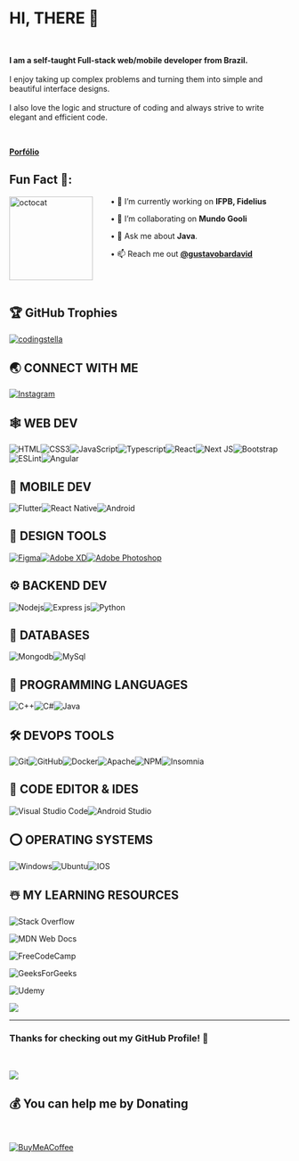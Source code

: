   # HI,  THERE 👋
<br />


**I am a self-taught Full-stack web/mobile developer from Brazil.**
<br/><br/>I enjoy taking up complex problems and turning them into simple and beautiful interface designs.
<br/><br/>I also love the logic and structure of coding and always strive to write elegant and efficient code.
<!-- <br />**I have 5+ Years of experience in full-stack web-dev.**-->
<br />

 <a href="https://gustavodevid.vercel.app"><b>Porfólio</b></a><br/>
  

##  Fun Fact 🎈:


<img align="left"  height="150"  src="https://user-images.githubusercontent.com/69384657/179312151-fdabe3af-823f-41ab-a6d4-17a72af4e9e8.png"  alt="octocat"  style="margin-right: 2rem;" />

  

• 🔭 I’m currently working on <b>IFPB, Fidelius</b>  <br/>

• 👯 I’m collaborating on <b>Mundo Gooli</b><br/>

• 💬 Ask me about <b>Java</b>.<br/>

• 📫 Reach me out <a href="https://www.instagram.com/gustavobardavid"><b>@gustavobardavid</b></a><br/>
</span>

  

<br />

<br />

  

<!-- ## 🏆 **GITHUB TROPHY**

  

![](https://github-profile-trophy.vercel.app/?username=gustavobardavid&theme=onedark&rank=S,SS,SSS,A,AA,AAA,SECRET)


 
<br /> -->

  

##  🏆 GitHub Trophies

<p align="left">  <a href="https://github.com/ryo-ma/github-profile-trophy"><img src="https://github-profile-trophy.vercel.app/?username=gustavobardavid"  alt="codingstella" /></a>  </p>

  
  

##  🌏 **CONNECT WITH ME**

  

<a href="https://www.instagram.com/gustavobardavid">

<img src="https://img.shields.io/badge/Instagram-E4405F?style=for-the-badge&logo=instagram&logoColor=white"  title="Instagram"  alt="Instagram"/>

</a>

<br />

  

##  🕸️ **WEB DEV**

  

![HTML](https://img.shields.io/badge/HTML5-E34F26?style=for-the-badge&logo=html5&logoColor=white  "HTML")![CSS3](https://img.shields.io/badge/CSS3-1572B6?style=for-the-badge&logo=css3&logoColor=white  "CSS")![JavaScript](https://img.shields.io/badge/JavaScript-F7DF1E?style=for-the-badge&logo=javascript&logoColor=black  "JavaScript")![Typescript](https://img.shields.io/badge/TypeScript-007ACC?style=for-the-badge&logo=typescript&logoColor=white  "Typescript")![React](https://img.shields.io/badge/React-20232A?style=for-the-badge&logo=react&logoColor=61DAFB  "React")![Next JS](https://img.shields.io/badge/Next-black?style=for-the-badge&logo=next.js&logoColor=white  "Next.js")![Bootstrap](https://img.shields.io/badge/Bootstrap-563D7C?style=for-the-badge&logo=bootstrap&logoColor=white  "Bootstrap")![ESLint](https://img.shields.io/badge/ESLint-4B3263?style=for-the-badge&logo=eslint&logoColor=white)![Angular](https://img.shields.io/badge/Angular-DD0031?style=for-the-badge&logo=angular&logoColor=white "Angular")

 
##  📱 **MOBILE DEV**

  

![Flutter](https://img.shields.io/badge/Flutter-02569B?style=for-the-badge&logo=flutter&logoColor=white  "Flutter")![React Native](https://img.shields.io/badge/React_Native-20232A?style=for-the-badge&logo=react&logoColor=61DAFB  "React Native")![Android](https://img.shields.io/badge/Android-3DDC84?style=for-the-badge&logo=android&logoColor=white "Android")
  

##  🍧 **DESIGN TOOLS**

[![Figma](https://img.shields.io/badge/figma-%23F24E1E.svg?style=for-the-badge&logo=figma&logoColor=white  "Figma")][repo][![Adobe XD](https://img.shields.io/badge/Adobe%20XD-470137?style=for-the-badge&logo=Adobe%20XD&logoColor=#FF61F6  "XD")][repo][![Adobe Photoshop](https://img.shields.io/badge/adobe%20photoshop-%2331A8FF.svg?style=for-the-badge&logo=adobe%20photoshop&logoColor=white)][repo] 

##  ⚙️ **BACKEND DEV**

  
![](https://img.shields.io/badge/Node.js-43853D?style=for-the-badge&logo=node.js&logoColor=white  "Nodejs")![Express js](https://img.shields.io/badge/Express.js-404D59?style=for-the-badge  "Express js")![Python](https://img.shields.io/badge/python-3670A0?style=for-the-badge&logo=python&logoColor=ffdd54  "Python")
  
##  📅 **DATABASES**  

![Mongodb](https://img.shields.io/badge/MongoDB-4EA94B?style=for-the-badge&logo=mongodb&logoColor=white  "Mongodb")![MySql](https://img.shields.io/badge/MySQL-00000F?style=for-the-badge&logo=mysql&logoColor=white  "MySql")


##  🎯 **PROGRAMMING LANGUAGES**

  
![C++](https://img.shields.io/badge/c++-%2300599C.svg?style=for-the-badge&logo=c%2B%2B&logoColor=white  "C++")![C#](https://img.shields.io/badge/c%23-%23239120.svg?style=for-the-badge&logo=c-sharp&logoColor=white  "C#")![Java](https://img.shields.io/badge/java-%23ED8B00.svg?style=for-the-badge&logo=java&logoColor=white "Java")


##  🛠️ **DEVOPS TOOLS**

  

![Git](https://img.shields.io/badge/git-%23F05033.svg?style=for-the-badge&logo=git&logoColor=white  "Git")![GitHub](https://img.shields.io/badge/github-%23121011.svg?style=for-the-badge&logo=github&logoColor=white  "GitHub")![Docker](https://img.shields.io/badge/docker-%230db7ed.svg?style=for-the-badge&logo=docker&logoColor=white)![Apache](https://img.shields.io/badge/apache-%23D42029.svg?style=for-the-badge&logo=apache&logoColor=white  "Apache")![NPM](https://img.shields.io/badge/NPM-%23000000.svg?style=for-the-badge&logo=npm&logoColor=white  "Npm")![Insomnia](https://img.shields.io/badge/Insomnia-black?style=for-the-badge&logo=insomnia&logoColor=5849BE  "Insomnia")


##  📄 **CODE EDITOR & IDES**

  

![Visual Studio Code](https://img.shields.io/badge/VS%20Code-0078d7.svg?style=for-the-badge&logo=visual-studio-code&logoColor=white  "Visual Studio Code")![Android Studio](https://img.shields.io/badge/Android%20Studio-3DDC84.svg?style=for-the-badge&logo=android-studio&logoColor=white)  

  <!-- ## 🌐 **BROWSERS**

  
[![Google Chrome](https://img.shields.io/badge/Google%20Chrome-317cee?style=for-the-badge&logo=GoogleChrome&logoColor=white)][repo]

[![Brave](https://img.shields.io/badge/Brave-FB542B?style=for-the-badge&logo=Brave&logoColor=white "Brave")][repo]

![Firefox](https://img.shields.io/badge/Firefox-FF7139?style=for-the-badge&logo=Firefox-Browser&logoColor=white)

![Edge](https://img.shields.io/badge/Edge-0078D7?style=for-the-badge&logo=Microsoft-edge&logoColor=white) -->

  

<!-- ![Safari](https://img.shields.io/badge/Safari-000000?style=for-the-badge&logo=Safari&logoColor=white) -->

  

 ## ⭕ **OPERATING SYSTEMS**

  

![Windows](https://img.shields.io/badge/Windows-0078D6?style=for-the-badge&logo=windows&logoColor=white)![Ubuntu](https://img.shields.io/badge/Ubuntu-E95420?style=for-the-badge&logo=ubuntu&logoColor=white)![IOS](https://img.shields.io/badge/iOS-000000?style=for-the-badge&logo=ios&logoColor=white) 

  

##  ☃️ **MY LEARNING RESOURCES**  

![Stack Overflow](https://img.shields.io/badge/-Stackoverflow-FE7A16?style=for-the-badge&logo=stack-overflow&logoColor=white)


![MDN Web Docs](https://img.shields.io/badge/MDN_Web_Docs-black?style=for-the-badge&logo=mdnwebdocs&logoColor=white)



![FreeCodeCamp](https://img.shields.io/badge/Freecodecamp-%23123.svg?&style=for-the-badge&logo=freecodecamp&logoColor=green)

![GeeksForGeeks](https://img.shields.io/badge/GeeksforGeeks-gray?style=for-the-badge&logo=geeksforgeeks&logoColor=35914c)

![Udemy](https://img.shields.io/badge/Udemy-A435F0?style=for-the-badge&logo=Udemy&logoColor=white)

![](https://img.shields.io/badge/GitHub-100000?style=for-the-badge&logo=github&logoColor=white)

  

[medium]:  https://medium.com/

[github]:  https://github.com/

[google]:  https://www.google.com

[mdn]:  https://developer.mozilla.org/en-US/

[wiki]:  https://en.wikipedia.org/wiki/Main_Page

[quora]:  https://www.quora.com/

[doc]:  https://www.digitalocean.com/community

[udemy]:  https://www.udemy.com/

[gog]:  https://www.geeksforgeeks.org/

[fcc]:  https://www.freecodecamp.org/

[sof]:  https://stackoverflow.com/

[repo]:  https://github.com/gustavobardavid

  

<hr />

  

###  **Thanks for checking out my GitHub Profile!** 🙏

  

<br />

  

![](https://ForTheBadge.com/images/badges/built-with-love.svg)

  



##  💰 You can help me by Donating

  

<br/>

[![BuyMeACoffee](https://img.buymeacoffee.com/button-api/?text=Buymeacoffee&emoji=&slug=codingstella&button_colour=FFDD00&font_colour=000000&font_family=Comic&outline_colour=000000&coffee_colour=ffffff)](https://www.buymeacoffee.com/)

  

<!-- ![](https://github-readme-stats.vercel.app/api/top-langs/?username=gustavobardavid&theme=onedark) -->

